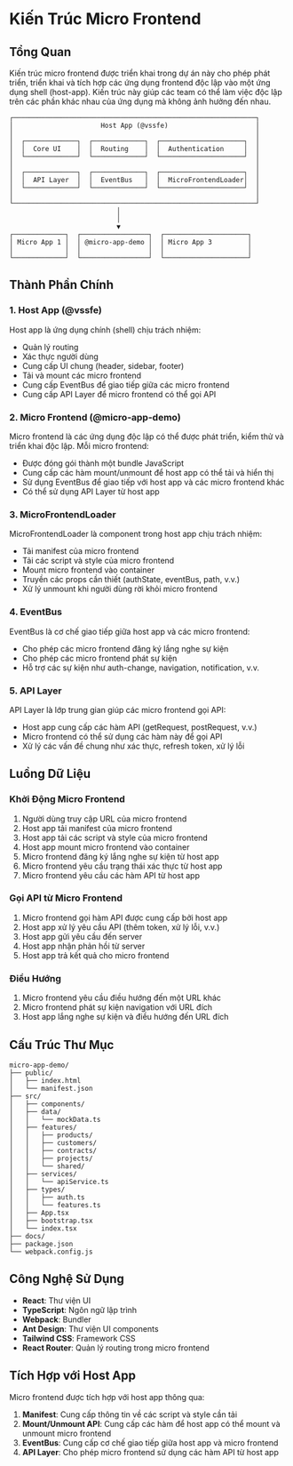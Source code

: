 # Kiến Trúc Micro Frontend

## Tổng Quan

Kiến trúc micro frontend được triển khai trong dự án này cho phép phát triển, triển khai và tích hợp các ứng dụng frontend độc lập vào một ứng dụng shell (host-app). Kiến trúc này giúp các team có thể làm việc độc lập trên các phần khác nhau của ứng dụng mà không ảnh hưởng đến nhau.

```
┌─────────────────────────────────────────────────────────────┐
│                      Host App (@vssfe)                      │
│                                                             │
│  ┌─────────────┐  ┌─────────────┐  ┌─────────────────────┐  │
│  │  Core UI    │  │  Routing    │  │  Authentication     │  │
│  └─────────────┘  └─────────────┘  └─────────────────────┘  │
│                                                             │
│  ┌─────────────┐  ┌─────────────┐  ┌─────────────────────┐  │
│  │  API Layer  │  │  EventBus   │  │  MicroFrontendLoader│  │
│  └─────────────┘  └─────────────┘  └─────────────────────┘  │
│                                                             │
└─────────────────────────────────────────────────────────────┘
                           │
                           │
                           ▼
┌─────────────┐  ┌─────────────────┐  ┌─────────────────────┐
│ Micro App 1 │  │ @micro-app-demo │  │ Micro App 3         │
│             │  │                 │  │                     │
└─────────────┘  └─────────────────┘  └─────────────────────┘
```

## Thành Phần Chính

### 1. Host App (@vssfe)

Host app là ứng dụng chính (shell) chịu trách nhiệm:
- Quản lý routing
- Xác thực người dùng
- Cung cấp UI chung (header, sidebar, footer)
- Tải và mount các micro frontend
- Cung cấp EventBus để giao tiếp giữa các micro frontend
- Cung cấp API Layer để micro frontend có thể gọi API

### 2. Micro Frontend (@micro-app-demo)

Micro frontend là các ứng dụng độc lập có thể được phát triển, kiểm thử và triển khai độc lập. Mỗi micro frontend:
- Được đóng gói thành một bundle JavaScript
- Cung cấp các hàm mount/unmount để host app có thể tải và hiển thị
- Sử dụng EventBus để giao tiếp với host app và các micro frontend khác
- Có thể sử dụng API Layer từ host app

### 3. MicroFrontendLoader

MicroFrontendLoader là component trong host app chịu trách nhiệm:
- Tải manifest của micro frontend
- Tải các script và style của micro frontend
- Mount micro frontend vào container
- Truyền các props cần thiết (authState, eventBus, path, v.v.)
- Xử lý unmount khi người dùng rời khỏi micro frontend

### 4. EventBus

EventBus là cơ chế giao tiếp giữa host app và các micro frontend:
- Cho phép các micro frontend đăng ký lắng nghe sự kiện
- Cho phép các micro frontend phát sự kiện
- Hỗ trợ các sự kiện như auth-change, navigation, notification, v.v.

### 5. API Layer

API Layer là lớp trung gian giúp các micro frontend gọi API:
- Host app cung cấp các hàm API (getRequest, postRequest, v.v.)
- Micro frontend có thể sử dụng các hàm này để gọi API
- Xử lý các vấn đề chung như xác thực, refresh token, xử lý lỗi

## Luồng Dữ Liệu

### Khởi Động Micro Frontend

1. Người dùng truy cập URL của micro frontend
2. Host app tải manifest của micro frontend
3. Host app tải các script và style của micro frontend
4. Host app mount micro frontend vào container
5. Micro frontend đăng ký lắng nghe sự kiện từ host app
6. Micro frontend yêu cầu trạng thái xác thực từ host app
7. Micro frontend yêu cầu các hàm API từ host app

### Gọi API từ Micro Frontend

1. Micro frontend gọi hàm API được cung cấp bởi host app
2. Host app xử lý yêu cầu API (thêm token, xử lý lỗi, v.v.)
3. Host app gửi yêu cầu đến server
4. Host app nhận phản hồi từ server
5. Host app trả kết quả cho micro frontend

### Điều Hướng

1. Micro frontend yêu cầu điều hướng đến một URL khác
2. Micro frontend phát sự kiện navigation với URL đích
3. Host app lắng nghe sự kiện và điều hướng đến URL đích

## Cấu Trúc Thư Mục

```
micro-app-demo/
├── public/
│   ├── index.html
│   └── manifest.json
├── src/
│   ├── components/
│   ├── data/
│   │   └── mockData.ts
│   ├── features/
│   │   ├── products/
│   │   ├── customers/
│   │   ├── contracts/
│   │   ├── projects/
│   │   └── shared/
│   ├── services/
│   │   └── apiService.ts
│   ├── types/
│   │   ├── auth.ts
│   │   └── features.ts
│   ├── App.tsx
│   ├── bootstrap.tsx
│   └── index.tsx
├── docs/
├── package.json
└── webpack.config.js
```

## Công Nghệ Sử Dụng

- **React**: Thư viện UI
- **TypeScript**: Ngôn ngữ lập trình
- **Webpack**: Bundler
- **Ant Design**: Thư viện UI components
- **Tailwind CSS**: Framework CSS
- **React Router**: Quản lý routing trong micro frontend

## Tích Hợp với Host App

Micro frontend được tích hợp với host app thông qua:
1. **Manifest**: Cung cấp thông tin về các script và style cần tải
2. **Mount/Unmount API**: Cung cấp các hàm để host app có thể mount và unmount micro frontend
3. **EventBus**: Cung cấp cơ chế giao tiếp giữa host app và micro frontend
4. **API Layer**: Cho phép micro frontend sử dụng các hàm API từ host app
